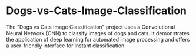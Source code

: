 # Dogs-vs-Cats-Image-Classification
 The "Dogs vs Cats Image Classification" project uses a Convolutional Neural Network (CNN) to classify images of dogs and cats. It demonstrates the application of deep learning for automated image processing and offers a user-friendly interface for instant classification.
